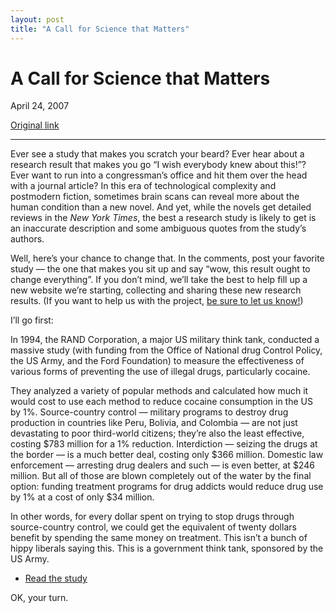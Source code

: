 ```yaml
---
layout: post
title: "A Call for Science that Matters"
---
```

A Call for Science that Matters
===============================

April 24, 2007

[Original link](http://www.aaronsw.com/weblog/stmcall)

* * * * *

Ever see a study that makes you scratch your beard? Ever hear about a
research result that makes you go “I wish everybody knew about this!”?
Ever want to run into a congressman’s office and hit them over the head
with a journal article? In this era of technological complexity and
postmodern fiction, sometimes brain scans can reveal more about the
human condition than a new novel. And yet, while the novels get detailed
reviews in the *New York Times*, the best a research study is likely to
get is an inaccurate description and some ambiguous quotes from the
study’s authors.

Well, here’s your chance to change that. In the comments, post your
favorite study — the one that makes you sit up and say “wow, this result
ought to change everything”. If you don’t mind, we’ll take the best to
help fill up a new website we’re starting, collecting and sharing these
new research results. (If you want to help us with the project, [be sure
to let us know!](mailto:editors@sciencethatmatters.com))

I’ll go first:

In 1994, the RAND Corporation, a major US military think tank, conducted
a massive study (with funding from the Office of National drug Control
Policy, the US Army, and the Ford Foundation) to measure the
effectiveness of various forms of preventing the use of illegal drugs,
particularly cocaine.

They analyzed a variety of popular methods and calculated how much it
would cost to use each method to reduce cocaine consumption in the US by
1%. Source-country control — military programs to destroy drug
production in countries like Peru, Bolivia, and Colombia — are not just
devastating to poor third-world citizens; they’re also the least
effective, costing \$783 million for a 1% reduction. Interdiction —
seizing the drugs at the border — is a much better deal, costing only
\$366 million. Domestic law enforcement — arresting drug dealers and
such — is even better, at \$246 million. But all of those are blown
completely out of the water by the final option: funding treatment
programs for drug addicts would reduce drug use by 1% at a cost of only
\$34 million.

In other words, for every dollar spent on trying to stop drugs through
source-country control, we could get the equivalent of twenty dollars
benefit by spending the same money on treatment. This isn’t a bunch of
hippy liberals saying this. This is a government think tank, sponsored
by the US Army.

-   [Read the
    study](http://www.rand.org/pubs/monograph_reports/MR331/index2.html)

OK, your turn.
